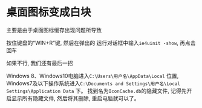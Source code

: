 # 桌面图标变成白块

主要是由于桌面图标缓存出现问题所导致

按住键盘的“WIN+R”键, 然后在弹出的 运行对话框中输入`ie4uinit -show`, 再点击回车

如果不行, 我们还有最后一招

Windows 8、Windows10电脑进入`C:\Users\用户名\AppData\Local` 位置, 
Windows7及以下操作系统进入`C:\Documents and Settings\用户名\Local Settings\Application Data` 下。
找到名为`IconCache.db`的隐藏文件, 记得先开启显示所有隐藏文件, 然后将其删除, 重启电脑就可以了。
